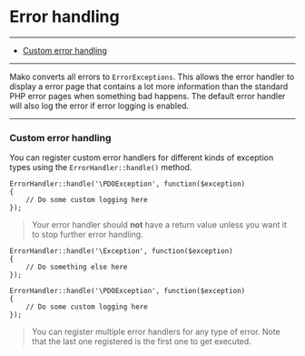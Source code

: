# Error handling

--------------------------------------------------------

* [Custom error handling](#custom_error_handling)

--------------------------------------------------------

Mako converts all errors to ```ErrorExceptions```. This allows the error handler to display a error page that contains a lot more information than the standard PHP error pages when something bad happens. The default error handler will also log the error if error logging is enabled.

--------------------------------------------------------

<a id="custom_error_handling"></a>

### Custom error handling

You can register custom error handlers for different kinds of exception types using the ```ErrorHandler::handle()``` method.

	ErrorHandler::handle('\PDOException', function($exception)
	{
		// Do some custom logging here
	});

> Your error handler should **not** have a return value unless you want it to stop further error handling.

	ErrorHandler::handle('\Exception', function($exception)
	{
		// Do something else here
	});

	ErrorHandler::handle('\PDOException', function($exception)
	{
		// Do some custom logging here
	});

> You can register multiple error handlers for any type of error. Note that the last one registered is the first one to get executed.